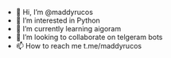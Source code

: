 - 👋 Hi, I’m @maddyrucos
- 👀 I’m interested in Python
- 🌱 I’m currently learning aigoram
- 💞️ I’m looking to collaborate on telgeram bots
- 📫 How to reach me t.me/maddyrucos

<!---
maddyrucos/maddyrucos is a ✨ special ✨ repository because its `README.md` (this file) appears on your GitHub profile.
You can click the Preview link to take a look at your changes.
--->
